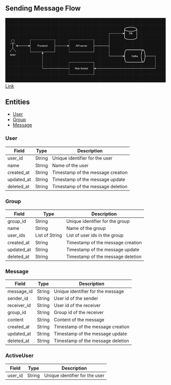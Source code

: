 ## Sending Message Flow

![Alt text](./images/MessageFlow.png)
[Link](https://app.diagrams.net/#G1xkIwGFyjLixf2YvwYbx7equgge-gv3Jr#%7B%22pageId%22%3A%22Z649WcYwynlIUiUDtifl%22%7D)

## Entities

- [User](#user)
- [Group](#group)
- [Message](#message)

### User

| Field      | Type   | Description                       |
| ---------- | ------ | --------------------------------- |
| user_id    | String | Unique identifier for the user    |
| name       | String | Name of the user                  |
| created_at | String | Timestamp of the message creation |
| updated_at | String | Timestamp of the message update   |
| deleted_at | String | Timestamp of the message deletion |

### Group

| Field      | Type           | Description                       |
| ---------- | -------------- | --------------------------------- |
| group_id   | String         | Unique identifier for the group   |
| name       | String         | Name of the group                 |
| user_ids   | List of String | List of user ids in the group     |
| created_at | String         | Timestamp of the message creation |
| updated_at | String         | Timestamp of the message update   |
| deleted_at | String         | Timestamp of the message deletion |

### Message

| Field       | Type   | Description                       |
| ----------- | ------ | --------------------------------- |
| message_id  | String | Unique identifier for the message |
| sender_id   | String | User id of the sender             |
| receiver_id | String | User id of the receiver           |
| group_id    | String | Group id of the receiver          |
| content     | String | Content of the message            |
| created_at  | String | Timestamp of the message creation |
| updated_at  | String | Timestamp of the message update   |
| deleted_at  | String | Timestamp of the message deletion |

### ActiveUser

| Field   | Type   | Description                    |
| ------- | ------ | ------------------------------ |
| user_id | String | Unique identifier for the user |
